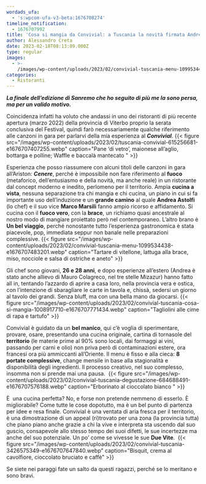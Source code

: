 ```yaml
---
wordads_ufa:
  - 's:wpcom-ufa-v3-beta:1676708274'
timeline_notification:
  - 1676707992
title: 'Cosa si mangia da Convivial: a Tuscania la novità firmata Andrea Astolfi'
author: Alessandro Creta
date: 2023-02-18T08:13:09.000Z
type: regular
images:
  - >-
    /images/wp-content/uploads/2023/02/convivial-tuscania-menu-1099534438-e1676707483201.webp
categories:
  - Ristoranti
---
```


***La finale dell’edizione di Sanremo che ho seguito di più me la sono persa, ma per un valido motivo.***

Coincidenza infatti ha voluto che andassi in uno dei ristoranti di più recente apertura (marzo 2022) della provincia di Viterbo proprio la serata conclusiva del Festival, quindi farò necessariamente qualche riferimento alle canzoni in gara per parlarvi della mia esperienza al ***Convivial***.
{{\< figure src="/images/wp-content/uploads/2023/02/tuscania-convivial-615256681-e1676707407255.webp" caption="Pane ‘di vetro’, maionese all’aglio, bottarga e polline; Waffle e baccalà mantecato " >}}

Esperienza che posso riassumere con alcuni titoli delle canzoni in gara all’Ariston: ***Cenere***, perché è impossibile non fare riferimento al **fuoco** (metaforico, dell’entusiasmo e della novità, ma anche reale) in un ristorante dal concept moderno e inedito, perlomeno per il territorio. Ampia **cucina a vista**, nessuna separazione tra chi mangia e chi cucina, un piano in cui si fa importante uso dell’induzione e un **grande camino** al quale **Andrea Astolfi** (lo chef) e il suo vice **Marco Marsili** fanno ampio ricorso e affidamento. Si cucina con il **fuoco vero**, con la **brace**, un richiamo quasi ancestrale al nostro modo di mangiare proiettato però nel contemporaneo. L’altro brano è **Un bel viaggio**, perché nonostante tutto l’esperienza gastronomica è stata piacevole, pop, immediata seppur non banale nelle preparazioni complessive.
{{\< figure src="/images/wp-content/uploads/2023/02/convivial-tuscania-menu-1099534438-e1676707483201.webp" caption="Tartare di vitellone, lattuga alla brace, miso, nocciole e salsa di ostriche e aneto" >}}

Gli chef sono giovani, **26 e 28 anni**, e dopo esperienze all’estero (Andrea è stato anche allievo di Mauro Colagreco, nel tre stelle Mizazur) hanno fatto all in, tentando l’azzardo di aprire a casa loro, nella provincia vera e ostica, con l’intenzione di sbaragliare le carte in tavola e, chissà, sedersi un giorno al tavolo dei grandi. Senza bluff, ma con una bella mano da giocarsi.
{{\< figure src="/images/wp-content/uploads/2023/02/convivial-tuscania-cosa-si-mangia-1008917710-e1676707771434.webp" caption="Tagliolini alle cime di rapa e tartufo" >}}

Convivial è guidato da un **bel manico**, qui c’è voglia di sperimentare, provare, osare, presentando una cucina originale, cartina di tornasole del **territorio** (le materie prime al 90% sono locali, dai formaggi ai vini, passando per carni e olio) non priva però di contaminazioni estere, ora francesi ora più ammiccanti all’Oriente. Il menu è fisso e alla cieca: **8 portate complessive**, change mensile in base alla stagionalità e disponibilità degli ingredienti. Il processo creativo, nel suo complesso, insomma non si prende mai una pausa. 
{{\< figure src="/images/wp-content/uploads/2023/02/convivial-tuscania-degustazione-684688491-e1676707576188.webp" caption="Erborinato al cioccolato bianco " >}}

È  una cucina perfetta? No, e forse non pretende nemmeno di esserlo. È migliorabile? Come tutte le cose dopotutto, ma è un bel punto di partenza per idee e resa finale. Convivial è una ventata di aria fresca per il territorio, è una dimostrazione di un appeal (ri)trovato per una zona (la provincia tutta) che piano piano anche grazie a chi la vive e interpreta sta uscendo dal suo guscio, consapevole allo stesso tempo dei suoi difetti, le sue incertezze ma anche del suo potenziale. Un po’ come se vivesse le sue **Due Vite**. 
{{\< figure src="/images/wp-content/uploads/2023/02/convivial-tuscania-3426575349-e1676707647840.webp" caption="Bisquit, crema al cavolfiore, cioccolato bruciato e caffè" >}}

Se siete nei paraggi fate un salto da questi ragazzi, perché se lo meritano e sono bravi. 
